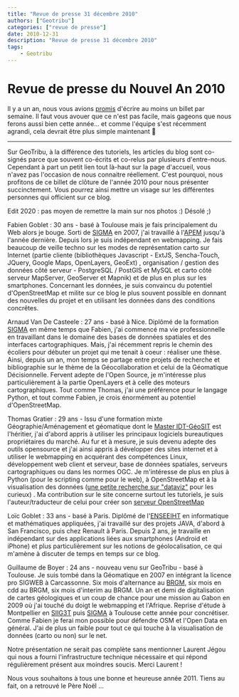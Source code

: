 ```yaml
---
title: "Revue de presse 31 décembre 2010"
authors: ["Geotribu"]
categories: ["revue de presse"]
date: 2010-12-31
description: "Revue de presse 31 décembre 2010"
tags:
    - Geotribu
---
```


# Revue de presse du Nouvel An 2010

Il y a un an, nous vous avions [promis](http://geotribu.net/node/189) d'écrire au moins un billet par semaine. Il faut vous avouer que ce n'est pas facile, mais gageons que nous ferons aussi bien cette année... et comme l'équipe s'est récemment agrandi, cela devrait être plus simple maintenant :slightly_smiling_face:

----

Sur GeoTribu, à la différence des tutoriels, les articles du blog sont co-signés parce que souvent co-écrits et co-relus par plusieurs d'entre-nous. Cependant à part un petit lien tout là-haut sur la page d'accueil, vous n'avez pas l'occasion de nous connaitre réellement. C'est pourquoi, nous profitons de ce billet de clôture de l'année 2010 pour nous présenter succinctement. Vous pourrez ainsi mettre un visage sur les différentes personnes qui officient sur ce blog.

Edit 2020 : pas moyen de remettre la main sur nos photos :) Désolé ;)

Fabien Goblet : 30 ans - basé à Toulouse mais je fais principalement du Web alors je bouge. Sorti de [SIGMA](http://sigma.ensat.fr/) en 2007, j'ai travaillé à l'[APEM](http://www.apem.asso.fr) jusqu'à l'année dernière. Depuis lors je suis indépendant en webmapping. Je fais beaucoup de veille techno sur les modes de représentation carto sur Internet (partie cliente (bibliothèques Javascript - ExtJS, Sencha-Touch, JQuery, Google Maps, OpenLayers, GeoExt) , organisation / gestion des données côté serveur - PostgreSQL / PostGIS et MySQL et carto côté serveur MapServer, GeoServer et Mapnik) et de plus en plus sur les smartphones. Concernant les données, je suis convaincu du potentiel d'OpenStreetMap et milite sur ce blog le plus souvent possible en donnant des nouvelles du projet et en utilisant les données dans des conditions concrêtes.

Arnaud Van De Casteele : 27 ans - basé à Nice. Diplômé de la formation [SIGMA](http://sigma.ensat.fr/) en même temps que Fabien, j'ai commencé ma vie professionnelle en travaillant dans le domaine des bases de données spatiales et des interfaces cartographiques. Mais, j'ai récemment repris le chemin des écoliers pour débuter un projet qui me tenait à coeur : réaliser une thèse. Ainsi, depuis un an, mon temps se partage entre projets de recherche et bibliographie sur le thème de la Géocollaboration et celui de la Géomatique Décisionnelle. Fervent adepte de l'Open Source, je m'intéresse plus particulièrement à la partie OpenLayers et à celle des moteurs cartographiques. Tout comme Thomas, j'ai une préférence pour le langage Python, et tout comme Fabien, je crois énormément au potentiel d'OpenStreetMap.

Thomas Gratier : 29 ans - Issu d'une formation mixte Géographie/Aménagement et géomatique dont le [Master IDT-GéoSIT](http://iga.ujf-grenoble.fr/masterSDT/__pages/Specialites/geosit/principale.html "Master IDT-GéoSIT") est l'héritier, j'ai d'abord appris à utiliser les principaux logiciels bureautiques propriétaires du marché. Au fur et à mesure, je suis devenu adepte des outils opensource et j'ai ainsi appris à développer des sites internet et à utiliser le webmapping en acquérant des compétences Linux, développement web client et serveur, base de données spatiales, serveurs cartographiques ou dans les normes OGC. Je m'intéresse de plus en plus à Python (pour le scripting comme pour le web), à OpenStreetMap et à la visualisation des données ([une petite recherche sur "dataviz"](http://twitter.com/#!/search?q=%23dataviz) pour les curieux) . Ma contribution sur le site concerne surtout les tutoriels, je suis l'auteur/traducteur de celui pour créer son [serveur OpenStreetMap](http://www.portailsig.org/content/geotribu-openstreetmap-creer-son-propre-serveur "serveur OpenStreetMap")

Loïc Goblet : 33 ans - basé à Paris. Diplômé de l'[ENSEEIHT](http://www.enseeiht.fr) en informatique et mathématiques appliquées, j'ai travaillé sur des projets JAVA, d'abord à San Francisco, puis chez Renault à Paris. Depuis 2 ans, je travaille en indépendant sur des applications liées aux smartphones (Android et iPhone) et plus particulièrement sur les notions de géolocalisation, ce qui m'amène à discuter de temps en temps sur ce blog.

Guillaume de Boyer : 24 ans - nouveau venu sur GeoTribu - basé à Toulouse. Je suis tombé dans la Géomatique en 2007 en intégrant la licence pro SIGWEB à Carcassonne. Six mois d'alternance au [BRGM](http://www.brgm.fr/), six mois en cdd au BRGM, six mois d'interim au BRGM. Un an et demi de digitalisation de cartes géologiques et un coup de chance pour une mission au Gabon en 2009 où j'ai touché du doigt le webmapping et l'Afrique. Reprise d'étude à Montpellier en [SIIG3T](http://www.univ-montp3.fr/siig3t/index.php) puis [SIGMA](http://sigma.ensat.fr/) à Toulouse cette année pour concrétiser. Comme Fabien je ferai mon possible pour défendre OSM et l'Open Data en général. J'ai de plus un faible pour tout ce qui touche à la visualisation de données (carto ou non) sur le net.

Notre présentation ne serait pas complète sans mentionner Laurent Jégou qui nous a fourni l'infrastructure technique nécessaire et qui répond régulièrement présent aux moindres soucis. Merci Laurent !

Nous vous souhaitons à tous une bonne et heureuse année 2011. Tiens au fait, on a retrouvé le Père Noël ...
